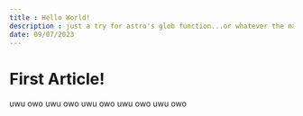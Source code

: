 ```yaml
---
title : Hello World!
description : just a try for astro's glob function...or whatever the name is
date: 09/07/2023
---
```

# First Article!

uwu owo uwu owo uwu owo uwu owo uwu owo